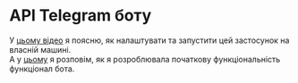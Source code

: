 # API Telegram боту

У [цьому відео](https://streamable.com/3bwllz) я поясню, як налаштувати та запустити цей застосунок на власній машині.  
А у [цьому](https://streamable.com/npl9xv) я розповім, як я розроблювала початкову функціональність функціонал бота.
